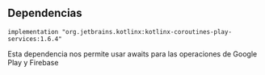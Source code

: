 ## Dependencias

```
implementation "org.jetbrains.kotlinx:kotlinx-coroutines-play-services:1.6.4"
```
Esta dependencia nos permite usar awaits para las operaciones de Google Play y Firebase
